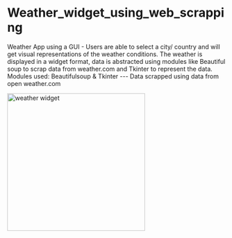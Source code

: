# Weather_widget_using_web_scrapping
Weather App using a GUI - Users are able to select a city/ country and will get visual representations of the weather conditions. The weather is displayed in a widget format, data is abstracted using modules like Beautiful soup to scrap data from weather.com and Tkinter to represent the data.
Modules used: Beautifulsoup & Tkinter --- Data scrapped using data from open weather.com


<img width="317" alt="weather widget" src="https://user-images.githubusercontent.com/83833096/128901428-b16405e7-b668-4660-b13d-92deca08d794.png">
